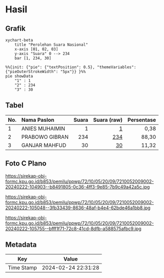 # Hasil

## Grafik

```mermaid
xychart-beta
    title "Perolehan Suara Nasional"
    x-axis [01, 02, 03]
    y-axis "Suara" 0 --> 234
    bar [1, 234, 30]
```

```mermaid
%%{init: {"pie": {"textPosition": 0.5}, "themeVariables": {"pieOuterStrokeWidth": "5px"}} }%%
pie showData
    "1" : 1
    "2" : 234
    "3" : 30
```

## Tabel

| No. | Nama Paslon    | Suara | Suara (raw) | Persentase |
|:--- |:-------------- | -----:| -----------:| ----------:|
| 1   | ANIES MUHAIMIN | 1     | [1][p-1]    | 0,38       |
| 2   | PRABOWO GIBRAN | 234   | [234][p-2]  | 88,30      |
| 3   | GANJAR MAHFUD  | 30    | [30][p-3]   | 11,32      |


[p-1]: https://github.com/gigit-pemilu/pemilu-2024/blob/main/pilpres/hitung-suara/sub/72-sulawesi-tengah/sub/10-sigi/sub/05-kulawi/sub/2009-sungku/sub/002-tps/sub/paslon-1.txt
[p-2]: https://github.com/gigit-pemilu/pemilu-2024/blob/main/pilpres/hitung-suara/sub/72-sulawesi-tengah/sub/10-sigi/sub/05-kulawi/sub/2009-sungku/sub/002-tps/sub/paslon-2.txt
[p-3]: https://github.com/gigit-pemilu/pemilu-2024/blob/main/pilpres/hitung-suara/sub/72-sulawesi-tengah/sub/10-sigi/sub/05-kulawi/sub/2009-sungku/sub/002-tps/sub/paslon-3.txt

## Foto C Plano

https://sirekap-obj-formc.kpu.go.id/b853/pemilu/ppwp/72/10/05/20/09/7210052009002-20240222-104903--b8491805-0c36-4ff3-9e85-7b9c49a42a5c.jpg

https://sirekap-obj-formc.kpu.go.id/b853/pemilu/ppwp/72/10/05/20/09/7210052009002-20240222-105048--3fb33439-8636-48af-b4e4-62bde46a1bb8.jpg

https://sirekap-obj-formc.kpu.go.id/b853/pemilu/ppwp/72/10/05/20/09/7210052009002-20240222-105755--bfff1f71-72c8-41cd-8dfb-a588575afbc9.jpg


## Metadata

| Key        | Value               |
| ---------- | ------------------- |
| Time Stamp | 2024-02-24 22:31:28 |



